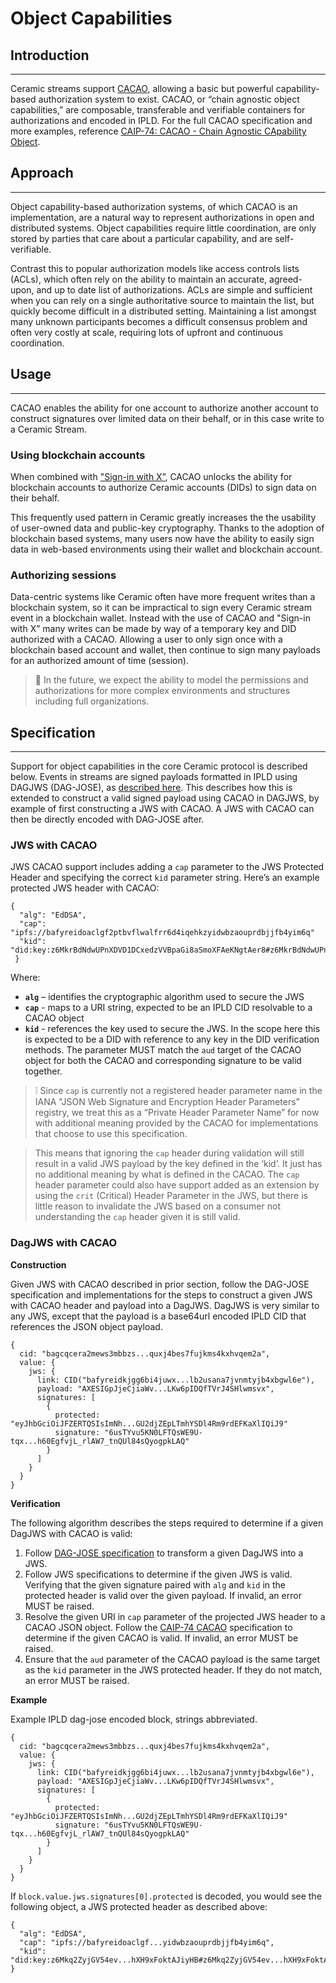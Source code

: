 # Object Capabilities

## Introduction

---

Ceramic streams support [CACAO](https://github.com/ChainAgnostic/CAIPs/blob/master/CAIPs/caip-74.md), allowing a basic but powerful capability-based authorization system to exist. CACAO, or “chain agnostic object capabilities,” are composable, transferable and verifiable containers for authorizations and encoded in IPLD.  For the full CACAO specification and more examples, reference [CAIP-74: CACAO - Chain Agnostic CApability Object](https://github.com/ChainAgnostic/CAIPs/blob/master/CAIPs/caip-74.md).

## Approach

---

Object capability-based authorization systems, of which CACAO is an implementation, are a natural way to represent authorizations in open and distributed systems. Object capabilities require little coordination, are only stored by parties that care about a particular capability, and are self-verifiable. 

Contrast this to popular authorization models like access controls lists (ACLs), which often rely on the ability to maintain an accurate, agreed-upon, and up to date list of authorizations. ACLs are simple and sufficient when you can rely on a single authoritative source to maintain the list, but quickly become difficult in a distributed setting. Maintaining a list amongst many unknown participants becomes a difficult consensus problem and often very costly at scale, requiring lots of upfront and continuous coordination. 

## Usage

---

CACAO enables the ability for one account to authorize another account to construct signatures over limited data on their behalf, or in this case write to a Ceramic Stream. 

### Using blockchain accounts

When combined with ["Sign-in with X”](https://github.com/ChainAgnostic/CAIPs/blob/master/CAIPs/caip-122.md), CACAO unlocks the ability for blockchain accounts to authorize Ceramic accounts (DIDs) to sign data on their behalf. 

This frequently used pattern in Ceramic greatly increases the the usability of user-owned data and public-key cryptography. Thanks to the adoption of blockchain based systems, many users now have the ability to easily sign data in web-based environments using their wallet and blockchain account. 

### Authorizing sessions

Data-centric systems like Ceramic often have more frequent writes than a blockchain system, so it can be impractical to sign every Ceramic stream event in a blockchain wallet. Instead with the use of CACAO and "Sign-in with X” many writes can be made by way of a temporary key and DID authorized with a CACAO. Allowing a user to only sign once with a blockchain based account and wallet, then continue to sign many payloads for an authorized amount of time (session).

> 📙 In the future, we expect the ability to model the permissions and authorizations for more complex environments and structures including full organizations.


## Specification

---

Support for object capabilities in the core Ceramic protocol is described below. Events in streams are signed payloads formatted in IPLD using DAGJWS (DAG-JOSE), as [described here](https://www.notion.so/Event-Log-641d039b8f5e48edb98ea57bba3a64a1). This describes how this is extended to construct a valid signed payload using CACAO in DAGJWS, by example of first constructing a JWS with CACAO. A JWS with CACAO can then be directly encoded with DAG-JOSE after. 

### JWS with CACAO

JWS CACAO support includes adding a `cap` parameter to the JWS Protected Header and specifying the correct `kid` parameter string. Here’s an example protected JWS header with CACAO:

```tsx
{ 
  "alg": "EdDSA",
  "cap": "ipfs://bafyreidoaclgf2ptbvflwalfrr6d4iqehkzyidwbzaouprdbjjfb4yim6q"
  "kid": "did:key:z6MkrBdNdwUPnXDVD1DCxedzVVBpaGi8aSmoXFAeKNgtAer8#z6MkrBdNdwUPnXDVD1DCxedzVVBpaGi8aSmoXFAeKNgtAer8"
 }
```

Where:

- **`alg`** – identifies the cryptographic algorithm used to secure the JWS
- **`cap`** - maps to a URI string, expected to be an IPLD CID resolvable to a CACAO object
- **`kid`** - references the key used to secure the JWS. In the scope here this is expected to be a DID with reference to any key in the DID verification methods. The parameter MUST match the `aud` target of the CACAO object for both the CACAO and corresponding signature to be valid together.


>❕ Since `cap` is currently not a registered header parameter name in the IANA "JSON Web Signature and Encryption Header Parameters" registry, we treat this as a “Private Header Parameter Name” for now with additional meaning provided by the CACAO for implementations that choose to use this specification.

>This means that ignoring the `cap` header during validation will still result in a valid JWS payload by the key defined in the ‘kid’. It just has no additional meaning by what is defined in the CACAO. The `cap` header parameter could also have support added as an extension by using the `crit` (Critical) Header Parameter in the JWS, but there is little reason to invalidate the JWS based on a consumer not understanding the `cap` header given it is still valid.

### DagJWS with CACAO

**Construction**

Given JWS with CACAO described in prior section, follow the DAG-JOSE specification and implementations for the steps to construct a given JWS with CACAO header and payload into a DagJWS. DagJWS is very similar to any JWS, except that the payload is a base64url encoded IPLD CID that references the JSON object payload.

```tsx
{ 
  cid: "bagcqcera2mews3mbbzs...quxj4bes7fujkms4kxhvqem2a",
  value: {
    jws: { 
      link: CID("bafyreidkjgg6bi4juwx...lb2usana7jvnmtyjb4xbgwl6e"),
      payload: "AXESIGpJjeCjiaWv...LKw6pIDQfTVrJ4SHlwmsvx", 
      signatures: [
        {
          protected: "eyJhbGciOiJFZERTQSIsImNh...GU2djZEpLTmhYSDl4Rm9rdEFKaXlIQiJ9"
          signature: "6usTYvu5KN0LFTQsWE9U-tqx...h60EgfvjL_rlAW7_tnQUl84sQyogpkLAQ"
        }
      ]
    }
  }
}
```

**Verification**

The following algorithm describes the steps required to determine if a given DagJWS with CACAO is valid:

1. Follow [DAG-JOSE specification](https://ipld.io/specs/codecs/dag-jose/spec/) to transform a given DagJWS into a JWS.
2. Follow JWS specifications to determine if the given JWS is valid. Verifying that the given signature paired with `alg` and `kid` in the protected header is valid over the given payload. If invalid, an error MUST be raised.
3. Resolve the given URI in `cap` parameter of the projected JWS header to a CACAO JSON object. Follow the [CAIP-74 CACAO](https://github.com/ChainAgnostic/CAIPs/blob/master/CAIPs/caip-74.md) specification to determine if the given CACAO is valid. If invalid, an error MUST be raised.
4. Ensure that the `aud` parameter of the CACAO payload is the same target as the `kid` parameter in the JWS protected header. If they do not match, an error MUST be raised.

**Example**

Example IPLD dag-jose encoded block, strings abbreviated.

```tsx
{ 
  cid: "bagcqcera2mews3mbbzs...quxj4bes7fujkms4kxhvqem2a",
  value: {
    jws: { 
      link: CID("bafyreidkjgg6bi4juwx...lb2usana7jvnmtyjb4xbgwl6e"),
      payload: "AXESIGpJjeCjiaWv...LKw6pIDQfTVrJ4SHlwmsvx", 
      signatures: [
        {
          protected: "eyJhbGciOiJFZERTQSIsImNh...GU2djZEpLTmhYSDl4Rm9rdEFKaXlIQiJ9"
          signature: "6usTYvu5KN0LFTQsWE9U-tqx...h60EgfvjL_rlAW7_tnQUl84sQyogpkLAQ"
        }
      ]
    }
  }
}
```

If `block.value.jws.signatures[0].protected` is decoded, you would see the following object, a JWS protected header as described above:

```tsx
{
  "alg": "EdDSA",
  "cap": "ipfs://bafyreidoaclgf...yidwbzaouprdbjjfb4yim6q",
  "kid": "did:key:z6Mkq2ZyjGV54ev...hXH9xFoktAJiyHB#z6Mkq2ZyjGV54ev...hXH9xFoktAJiyHB"
}
```